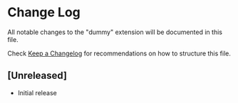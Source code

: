 # Change Log

All notable changes to the "dummy" extension will be documented in this file.

Check [Keep a Changelog](http://keepachangelog.com/) for recommendations on how to structure this file.

## [Unreleased]

- Initial release